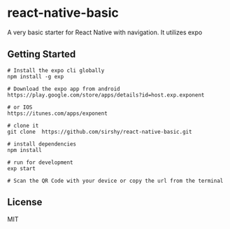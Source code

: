 # react-native-basic
A very basic starter for React Native with navigation.
It utilizes expo

Getting Started
-

```
# Install the expo cli globally
npm install -g exp

# Download the expo app from android
https://play.google.com/store/apps/details?id=host.exp.exponent

# or IOS
https://itunes.com/apps/exponent

# clone it
git clone  https://github.com/sirshy/react-native-basic.git

# install dependencies
npm install

# run for development
exp start

# Scan the QR Code with your device or copy the url from the terminal
```

License
-------

MIT
